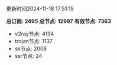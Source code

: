 更新时间2024-11-18 17:51:15

**总订阅: 2495**
**总节点: 12997**
**有效节点: 7363**
- v2ray节点: 4194
- trojan节点: 1137
- ss节点: 2008
- ssr节点: 24
